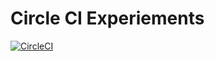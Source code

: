 # Circle CI Experiements 

[![CircleCI](https://circleci.com/gh/CrazyExplored/CircleCiTutorial.svg?style=svg)](https://circleci.com/gh/CrazyExplored/CircleCiTutorial)
